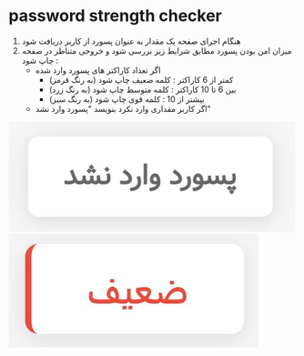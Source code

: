 # password strength checker

1. هنگام اجرای صفحه یک مقدار به عنوان پسورد از کاربر دریافت شود
2. میزان امن بودن پسورد مطابق شرایط زیر بررسی شود و خروجی متناظر در صفحه چاپ شود :
   - اگر تعداد کاراکتر های پسورد وارد شده
     - کمتر از 6 کاراکتر : کلمه ضعیف چاپ شود (به رنگ قرمز)
     - بین 6 تا 10 کاراکتر : کلمه متوسط چاپ شود (به رنگ زرد)
     - بیشتر از 10 : کلمه قوی چاپ شود (به رنگ سبز)
   - اگر کاربر مقداری وارد نکرد بنویسد "پسورد وارد نشد"

![](starter/ui-1.png)
![](starter/ui-2.png)
